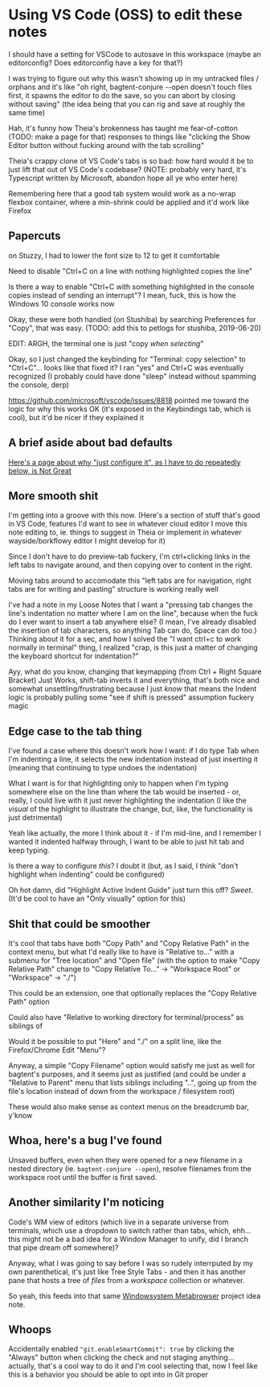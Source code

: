 # Using VS Code (OSS) to edit these notes

I should have a setting for VSCode to autosave in this workspace (maybe an editorconfig? Does editorconfig have a key for that?)

I was trying to figure out why this wasn't showing up in my untracked files / orphans and it's like "oh right, bagtent-conjure --open doesn't touch files first, it spawns the editor to do the save, so you can abort by closing without saving" (the idea being that you can rig and save at roughly the same time)

Hah, it's funny how Theia's brokenness has taught me fear-of-cotton (TODO: make a page for that) responses to things like "clicking the Show Editor button without fucking around with the tab scrolling"

Theia's crappy clone of VS Code's tabs is so bad: how hard would it be to just lift that out of VS Code's codebase? (NOTE: probably very hard, it's Typescript written by Microsoft, abandon hope all ye who enter here)

Remembering here that a good tab system would work as a no-wrap flexbox container, where a min-shrink could be applied and it'd work like Firefox

## Papercuts

on Stuzzy, I had to lower the font size to 12 to get it comfortable

Need to disable "Ctrl+C on a line with nothing highlighted copies the line"

Is there a way to enable "Ctrl+C with something highlighted in the console copies instead of sending an interrupt"? I mean, fuck, this is how the Windows 10 console works now

Okay, these were both handled (on Stushiba) by searching Preferences for "Copy", that was easy. (TODO: add this to petlogs for stushiba, 2019-06-20)

EDIT: ARGH, the terminal one is just "copy *when selecting*"

Okay, so I just changed the keybinding for "Terminal: copy selection" to "Ctrl+C"... looks like that fixed it? I ran "yes" and Ctrl+C was eventually recognized (I probably could have done "sleep" instead without spamming the console, derp)

https://github.com/microsoft/vscode/issues/8818 pointed me toward the logic for why this works OK (it's exposed in the Keybindings tab, which is cool), but it'd be nicer if they explained it

## A brief aside about bad defaults

[Here's a page about why "just configure it", as I have to do repeatedly below, is Not Great](81a3de04-98ad-4d85-a2ca-a4891efabeb2.md)

## More smooth shit

I'm getting into a groove with this now. (Here's a section of stuff that's good in VS Code, features I'd want to see in whatever cloud editor I move this note editing to, ie. things to suggest in Theia or implement in whatever wayside/borkflowy editor I might develop for it)

Since I don't have to do preview-tab fuckery, I'm ctrl+clicking links in the left tabs to navigate around, and then copying over to content in the right.

Moving tabs around to accomodate this "left tabs are for navigation, right tabs are for writing and pasting" structure is working really well

I've had a note in my Loose Notes that I want a "pressing tab changes the line's indentation no matter where I am on the line", because when the fuck do I ever want to insert a tab anywhere else? (I mean, I've already disabled the insertion of tab characters, so anything Tab can do, Space can do too.) Thinking about it for a sec, and how I solved the "I want ctrl+c to work normally in terminal" thing, I realized "crap, is this just a matter of changing the keyboard shortcut for indentation?"

Ayy, what do you know, changing that keymapping (from Ctrl + Right Square Bracket) Just Works, shift-tab inverts it and everything, that's both nice and somewhat unsettling/frustrating because I just *know* that means the Indent logic is probably pulling some "see if shift is pressed" assumption fuckery magic

## Edge case to the tab thing

I've found a case where this doesn't work how I want: if I do type Tab when I'm indenting a line, it selects the new indentation instead of just inserting it (meaning that continuing to type undoes the indentation)

What I want is for that highlighting only to happen when I'm typing somewhere else on the line than where the tab would be inserted - or, really, I could live with it just never highlighting the indentation (I like the *visual* of the highlight to illustrate the change, but, like, the functionality is just detrimental)

Yeah like actually, the more I think about it - if I'm mid-line, and I remember I wanted it indented halfway through, I want to be able to just hit tab and keep typing.

Is there a way to configure *this*? I doubt it (but, as I said, I think "don't highlight when indenting" could be configured)

Oh hot damn, did "Highlight Active Indent Guide" just turn this off? *Sweet*. (It'd be cool to have an "Only visually" option for this)

## Shit that could be smoother

It's cool that tabs have both "Copy Path" and "Copy Relative Path" in the context menu, but what I'd really like to have is "Relative to..." with a submenu for "Tree location" and "Open file" (with the option to make "Copy Relative Path" change to "Copy Relative To..." -> "Workspace Root" or "Workspace" -> "./")

This could be an extension, one that optionally replaces the "Copy Relative Path" option

Could also have "Relative to working directory for terminal/process" as siblings of

Would it be possible to put "Here" and "./" on a split line, like the Firefox/Chrome Edit "Menu"?

Anyway, a simple "Copy Filename" option would satisfy me just as well for bagtent's purposes, and it seems just as justified (and could be under a "Relative to Parent" menu that lists siblings including "..", going up from the file's location instead of down from the workspace / filesystem root)

These would also make sense as context menus on the breadcrumb bar, y'know

## Whoa, here's a bug I've found

Unsaved buffers, even when they were opened for a new filename in a nested directory (ie. `bagtent-conjure --open`), resolve filenames from the workspace root until the buffer is first saved.

## Another similarity I'm noticing

Code's WM view of editors (which live in a separate universe from terminals, which use a dropdown to switch rather than tabs, which, ehh... this might not be a bad idea for a Window Manager to unify, did I branch that pipe dream off somewhere)?

Anyway, what I was going to say before I was so rudely interrputed by my own parenthetical, it's just like Tree Style Tabs - and then it has another pane that hosts a tree of *files* from a *workspace* collection or whatever.

So yeah, this feeds into that same [Windowsystem Metabrowser](20768279-9c6d-4476-90d8-9dd15f3aa4d3.md) project idea note.

## Whoops

Accidentally enabled `"git.enableSmartCommit": true` by clicking the "Always" button when clicking the check and not staging anything... actually, that's a cool way to do it and I'm cool selecting that, now I feel like this is a behavior you should be able to opt into in Git proper

